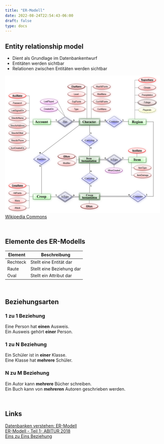 ```yaml
---
title: "ER-Modell"
date: 2022-08-24T22:54:43-06:00
draft: false
type: docs
---
```


## Entity relationship model

- Dient als Grundlage im Datenbankentwurf
- Entitäten werden sichtbar
- Relationen zwischen Entitäten werden sichtbar

![ER Diagram MMORPG](/Assets/AbschlusspruefungTeil1/ER_Diagram_MMORPG.png)
[Wikipedia Commons](https://commons.wikimedia.org/wiki/File:ER_Diagram_MMORPG.png)

<br>

## Elemente des ER-Modells

|Element|Beschreibung|
|-------|------------|
|Rechteck|Stellt eine Entität dar|
|Raute|Stellt eine Beziehung dar|
|Oval|Stellt ein Attribut dar|

<br>

## Beziehungsarten

### 1 zu 1 Beziehung

Eine Person hat __einen__ Ausweis.  
Ein Ausweis gehört __einer__ Person.

### 1 zu N Beziehung

Ein Schüler ist in __einer__ Klasse.  
Eine Klasse hat __mehrere__ Schüler.

### N zu M Beziehung

Ein Autor kann __mehrere__ Bücher schreiben.  
Ein Buch kann von __mehreren__ Autoren geschrieben werden.

<br>

## Links

[Datenbanken verstehen: ER-Modell](https://datenbanken-verstehen.de/datenmodellierung/entity-relationship-modell/)  
[ER-Modell - Teil 1- ABITUR 2018](https://www.youtube.com/watch?v=baF9b5Lkiio)  
[Eins zu Eins Beziehung](https://spontan-wild-und-kuchen.de/archive/3669)  
